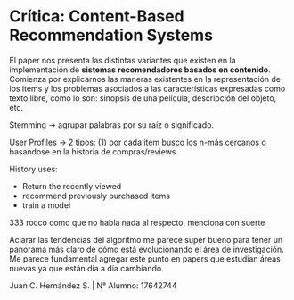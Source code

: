 # Crítica: Content-Based Recommendation Systems

El paper nos presenta las distintas variantes que existen en la implementación de **sistemas recomendadores basados en contenido**. 
Comienza por explicarnos las maneras existentes en la representación de los items y los problemas asociados a las características expresadas como texto libre, como lo son: sinopsis de una película, descripción del objeto, etc.


Stemming -> agrupar palabras por su raíz o significado.

User Profiles -> 2 tipos: (1) por cada item busco los n-más cercanos o basandose en la historia de               compras/reviews

History uses:
* Return the recently viewed 
* recommend previously purchased items
* train a model
  
333 rocco como que no habla nada al respecto, menciona con suerte

Aclarar las tendencias del algoritmo me parece super bueno para tener un panorama más claro de cómo está evolucionando el área de investigación. Me parece fundamental agregar este punto en papers que estudian áreas nuevas ya que están día a día cambiando.



Juan C. Hernández S. | N° Alumno: 17642744